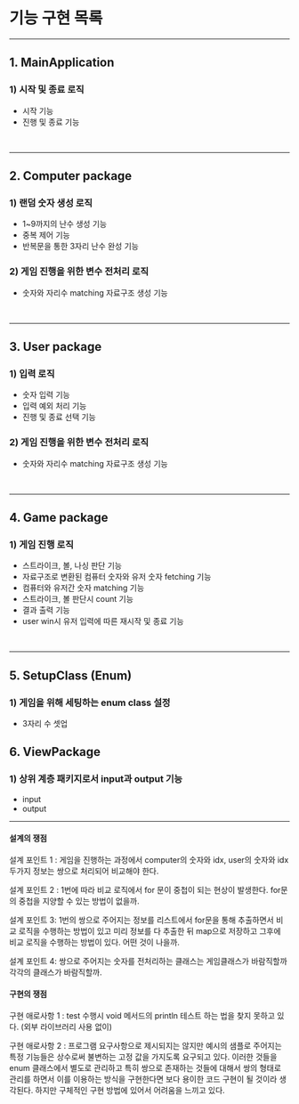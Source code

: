 # 기능 구현 목록

---

## 1. MainApplication
### 1) 시작 및 종료 로직
- 시작 기능
- 진행 및 종료 기능

<br>

---


## 2. Computer package
### 1) 랜덤 숫자 생성 로직 
- 1~9까지의 난수 생성 기능
- 중복 제어 기능 
- 반복문을 통한 3자리 난수 완성 기능 

### 2) 게임 진행을 위한 변수 전처리 로직
- 숫자와 자리수 matching 자료구조 생성 기능

<br>

---

## 3. User package
### 1) 입력 로직
- 숫자 입력 기능
- 입력 예외 처리 기능
- 진행 및 종료 선택 기능

### 2) 게임 진행을 위한 변수 전처리 로직
- 숫자와 자리수 matching 자료구조 생성 기능

<br>

---

## 4. Game package

### 1) 게임 진행 로직
- 스트라이크, 볼, 나싱 판단 기능
- 자료구조로 변환된 컴퓨터 숫자와 유저 숫자 fetching 기능
- 컴퓨터와 유저간 숫자 matching 기능
- 스트라이크, 볼 판단시 count 기능 
- 결과 출력 기능 
- user win시 유저 입력에 따른 재시작 및 종료 기능 

<br>

---

## 5. SetupClass (Enum)

### 1) 게임을 위해 세팅하는 enum class 설정
- 3자리 수 셋업 


## 6. ViewPackage 

### 1) 상위 계층 패키지로서 input과 output 기능 
- input
- output

---

#### 설계의 쟁점 
설계 포인트 1 : 
게임을 진행하는 과정에서 computer의 숫자와 idx, user의 숫자와 idx 두가지 정보는 쌍으로 처리되어 비교해야 한다. 

설계 포인트 2 :
1번에 따라 비교 로직에서 for 문이 중첩이 되는 현상이 발생한다.
for문의 중첩을 지양할 수 있는 방법이 없을까. 

설계 포인트 3:
1번의 쌍으로 주어지는 정보를 리스트에서 for문을 통해 추출하면서 비교 로직을 수행하는 방법이 있고 
미리 정보를 다 추출한 뒤 map으로 저장하고 그후에 비교 로직을 수행하는 방법이 있다. 
어떤 것이 나을까. 

설계 포인트 4: 
쌍으로 주어지는 숫자를 전처리하는 클래스는 게임클래스가 바람직할까 각각의 클래스가 바람직할까. 


#### 구현의 쟁점 
구현 애로사항 1 : test 수행시 void 메서드의 println 테스트 하는 법을 찾지 못하고 있다. (외부 라이브러리 사용 없이)

구현 애로사항 2 :  프로그램 요구사항으로 제시되지는 않지만 예시의 샘플로 주어지는 특정 기능들은
상수로써 불변하는 고정 값을 가지도록 요구되고 있다. 이러한 것들을 enum 클래스에서 별도로 관리하고
특히 쌍으로 존재하는 것들에 대해서 쌍의 형태로 관리를 하면서 이를 이용하는 방식을 구현한다면 보다 용이한 코드 구현이
될 것이라 생각된다. 하지만 구체적인 구현 방법에 있어서 어려움을 느끼고 있다. 
